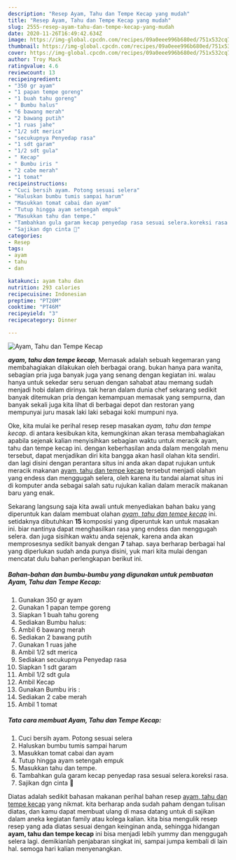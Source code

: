 ```yaml
---
description: "Resep Ayam, Tahu dan Tempe Kecap yang mudah"
title: "Resep Ayam, Tahu dan Tempe Kecap yang mudah"
slug: 2555-resep-ayam-tahu-dan-tempe-kecap-yang-mudah
date: 2020-11-26T16:49:42.634Z
image: https://img-global.cpcdn.com/recipes/09a0eee996b680ed/751x532cq70/ayam-tahu-dan-tempe-kecap-foto-resep-utama.jpg
thumbnail: https://img-global.cpcdn.com/recipes/09a0eee996b680ed/751x532cq70/ayam-tahu-dan-tempe-kecap-foto-resep-utama.jpg
cover: https://img-global.cpcdn.com/recipes/09a0eee996b680ed/751x532cq70/ayam-tahu-dan-tempe-kecap-foto-resep-utama.jpg
author: Troy Mack
ratingvalue: 4.6
reviewcount: 13
recipeingredient:
- "350 gr ayam"
- "1 papan tempe goreng"
- "1 buah tahu goreng"
- " Bumbu halus"
- "6 bawang merah"
- "2 bawang putih"
- "1 ruas jahe"
- "1/2 sdt merica"
- "secukupnya Penyedap rasa"
- "1 sdt garam"
- "1/2 sdt gula"
- " Kecap"
- " Bumbu iris "
- "2 cabe merah"
- "1 tomat"
recipeinstructions:
- "Cuci bersih ayam. Potong sesuai selera"
- "Haluskan bumbu tumis sampai harum"
- "Masukkan tomat cabai dan ayam"
- "Tutup hingga ayam setengah empuk"
- "Masukkan tahu dan tempe."
- "Tambahkan gula garam kecap penyedap rasa sesuai selera.koreksi rasa."
- "Sajikan dgn cinta 💞"
categories:
- Resep
tags:
- ayam
- tahu
- dan

katakunci: ayam tahu dan 
nutrition: 293 calories
recipecuisine: Indonesian
preptime: "PT20M"
cooktime: "PT46M"
recipeyield: "3"
recipecategory: Dinner

---
```



![Ayam, Tahu dan Tempe Kecap](https://img-global.cpcdn.com/recipes/09a0eee996b680ed/751x532cq70/ayam-tahu-dan-tempe-kecap-foto-resep-utama.jpg)

<b><i>ayam, tahu dan tempe kecap</i></b>, Memasak adalah sebuah kegemaran yang membahagiakan dilakukan oleh berbagai orang. bukan hanya para wanita, sebagian pria juga banyak juga yang senang dengan kegiatan ini. walau hanya untuk sekedar seru seruan dengan sahabat atau memang sudah menjadi hobi dalam dirinya. tak heran dalam dunia chef sekarang sedikit banyak ditemukan pria dengan kemampuan memasak yang sempurna, dan banyak sekali juga kita lihat di berbagai depot dan restoran yang mempunyai juru masak laki laki sebagai koki mumpuni nya.

Oke, kita mulai ke perihal resep resep masakan <i>ayam, tahu dan tempe kecap</i>. di antara kesibukan kita, kemungkinan akan terasa membahagiakan apabila sejenak kalian menyisihkan sebagian waktu untuk meracik ayam, tahu dan tempe kecap ini. dengan keberhasilan anda dalam mengolah menu tersebut, dapat menjadikan diri kita bangga akan hasil olahan kita sendiri. dan lagi disini dengan perantara situs ini anda akan dapat rujukan untuk meracik makanan <u>ayam, tahu dan tempe kecap</u> tersebut menjadi olahan yang endess dan menggugah selera, oleh karena itu tandai alamat situs ini di komputer anda sebagai salah satu rujukan kalian dalam meracik makanan baru yang enak.




Sekarang langsung saja kita awali untuk menyediakan bahan baku yang diperuntuk kan dalam membuat olahan <u><i>ayam, tahu dan tempe kecap</i></u> ini. setidaknya dibutuhkan <b>15</b> komposisi yang diperuntuk kan untuk masakan ini. biar nantinya dapat menghasilkan rasa yang endess dan menggugah selera. dan juga sisihkan waktu anda sejenak, karena anda akan memprosesnya sedikit banyak dengan <b>7</b> tahap. saya berharap berbagai hal yang diperlukan sudah anda punya disini, yuk mari kita mulai dengan mencatat dulu bahan perlengkapan berikut ini.

<!--inarticleads1-->

##### Bahan-bahan dan bumbu-bumbu yang digunakan untuk pembuatan Ayam, Tahu dan Tempe Kecap:

1. Gunakan 350 gr ayam
1. Gunakan 1 papan tempe goreng
1. Siapkan 1 buah tahu goreng
1. Sediakan  Bumbu halus:
1. Ambil 6 bawang merah
1. Sediakan 2 bawang putih
1. Gunakan 1 ruas jahe
1. Ambil 1/2 sdt merica
1. Sediakan secukupnya Penyedap rasa
1. Siapkan 1 sdt garam
1. Ambil 1/2 sdt gula
1. Ambil  Kecap
1. Gunakan  Bumbu iris :
1. Sediakan 2 cabe merah
1. Ambil 1 tomat




<!--inarticleads2-->

##### Tata cara membuat Ayam, Tahu dan Tempe Kecap:

1. Cuci bersih ayam. Potong sesuai selera
1. Haluskan bumbu tumis sampai harum
1. Masukkan tomat cabai dan ayam
1. Tutup hingga ayam setengah empuk
1. Masukkan tahu dan tempe.
1. Tambahkan gula garam kecap penyedap rasa sesuai selera.koreksi rasa.
1. Sajikan dgn cinta 💞




Diatas adalah sedikit bahasan makanan perihal bahan resep <u>ayam, tahu dan tempe kecap</u> yang nikmat. kita berharap anda sudah paham dengan tulisan diatas, dan kamu dapat membuat ulang di masa datang untuk di sajikan dalam aneka kegiatan family atau kolega kalian. kita bisa mengulik resep resep yang ada diatas sesuai dengan keinginan anda, sehingga hidangan <b>ayam, tahu dan tempe kecap</b> ini bisa menjadi lebih yummy dan menggugah selera lagi. demikianlah penjabaran singkat ini, sampai jumpa kembali di lain hal. semoga hari kalian menyenangkan.
